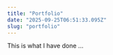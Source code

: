 ```yaml
---
title: "Portfolio"
date: "2025-09-25T06:51:33.095Z"
slug: "portfolio"
---
```



This is what I have done …


